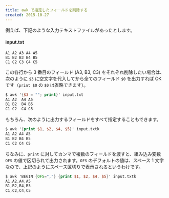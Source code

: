 ```yaml
---
title: awk で指定したフィールドを削除する
created: 2015-10-27
---
```


例えば、下記のような入力テキストファイルがあったとします。

#### input.txt
```
A1 A2 A3 A4 A5
B1 B2 B3 B4 B5
C1 C2 C3 C4 C5
```

この各行から 3 番目のフィールド (A3, B3, C3) をそれぞれ削除したい場合は、次のように `$3` に空文字を代入してから全てのフィールド `$0` を出力すれば OK です（`print $0` の `$0` は省略できます）。

```awk
$ awk '{$3 = ""; print}' input.txt
A1 A2  A4 A5
B1 B2  B4 B5
C1 C2  C4 C5
```

もちろん、次のように出力するフィールドをすべて指定することもできます。

```awk
$ awk '{print $1, $2, $4, $5}' input.txtk
A1 A2 A4 A5
B1 B2 B4 B5
C1 C2 C4 C5
```

ちなみに、`print` に対してカンマで複数のフィールドを渡すと、組み込み変数 `OFS` の値で区切られて出力されます。`OFS` のデフォルトの値は、スペース 1 文字なので、上記のようにスペース区切りで表示されるというわけです。

```awk
$ awk 'BEGIN {OFS=","} {print $1, $2, $4, $5}' input.txtk
A1,A2,A4,A5
B1,B2,B4,B5
C1,C2,C4,C5
```

